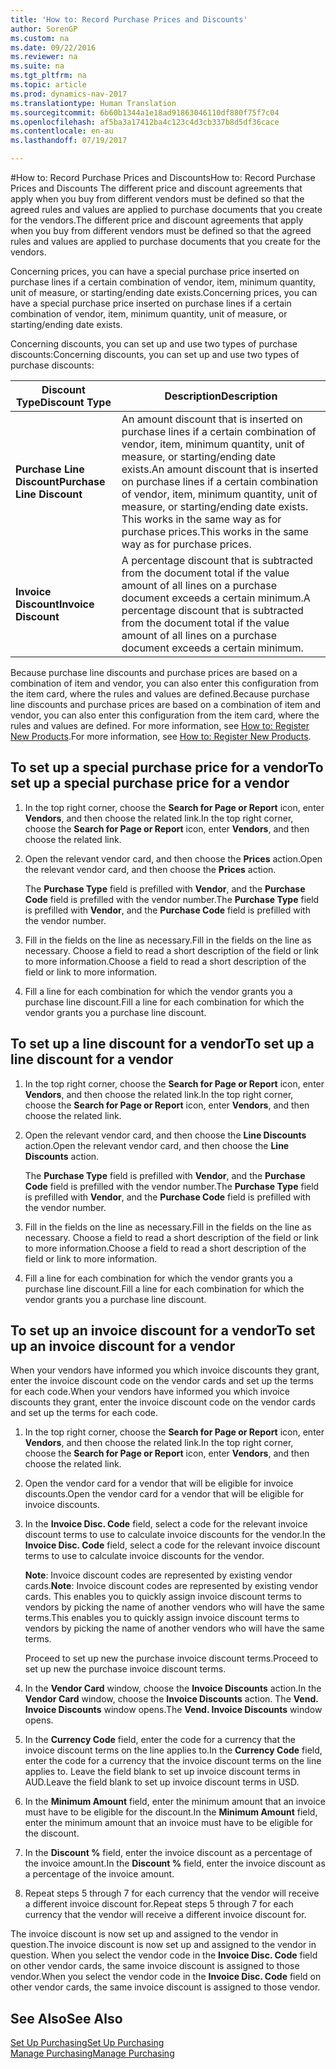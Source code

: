 ```yaml
---
title: 'How to: Record Purchase Prices and Discounts'
author: SorenGP
ms.custom: na
ms.date: 09/22/2016
ms.reviewer: na
ms.suite: na
ms.tgt_pltfrm: na
ms.topic: article
ms.prod: dynamics-nav-2017
ms.translationtype: Human Translation
ms.sourcegitcommit: 6b60b1344a1e18ad91863046110df880f75f7c04
ms.openlocfilehash: af5ba3a17412ba4c123c4d3cb337b8d5df36cace
ms.contentlocale: en-au
ms.lasthandoff: 07/19/2017

---
```


#<a name="how-to-record-purchase-prices-and-discounts"></a><span data-ttu-id="71dfb-102">How to: Record Purchase Prices and Discounts</span><span class="sxs-lookup"><span data-stu-id="71dfb-102">How to: Record Purchase Prices and Discounts</span></span>
<span data-ttu-id="71dfb-103">The different price and discount agreements that apply when you buy from different vendors must be defined so that the agreed rules and values are applied to purchase documents that you create for the vendors.</span><span class="sxs-lookup"><span data-stu-id="71dfb-103">The different price and discount agreements that apply when you buy from different vendors must be defined so that the agreed rules and values are applied to purchase documents that you create for the vendors.</span></span>

<span data-ttu-id="71dfb-104">Concerning prices, you can have a special purchase price inserted on purchase lines if a certain combination of vendor, item, minimum quantity, unit of measure, or starting/ending date exists.</span><span class="sxs-lookup"><span data-stu-id="71dfb-104">Concerning prices, you can have a special purchase price inserted on purchase lines if a certain combination of vendor, item, minimum quantity, unit of measure, or starting/ending date exists.</span></span>

<span data-ttu-id="71dfb-105">Concerning discounts, you can set up and use two types of purchase discounts:</span><span class="sxs-lookup"><span data-stu-id="71dfb-105">Concerning discounts, you can set up and use two types of purchase discounts:</span></span>

|<span data-ttu-id="71dfb-106">Discount Type</span><span class="sxs-lookup"><span data-stu-id="71dfb-106">Discount Type</span></span> |<span data-ttu-id="71dfb-107">Description</span><span class="sxs-lookup"><span data-stu-id="71dfb-107">Description</span></span> |
|--------------|------------|
|<span data-ttu-id="71dfb-108">**Purchase Line Discount**</span><span class="sxs-lookup"><span data-stu-id="71dfb-108">**Purchase Line Discount**</span></span>|<span data-ttu-id="71dfb-109">An amount discount that is inserted on purchase lines if a certain combination of vendor, item, minimum quantity, unit of measure, or starting/ending date exists.</span><span class="sxs-lookup"><span data-stu-id="71dfb-109">An amount discount that is inserted on purchase lines if a certain combination of vendor, item, minimum quantity, unit of measure, or starting/ending date exists.</span></span> <span data-ttu-id="71dfb-110">This works in the same way as for purchase prices.</span><span class="sxs-lookup"><span data-stu-id="71dfb-110">This works in the same way as for purchase prices.</span></span>|
|<span data-ttu-id="71dfb-111">**Invoice Discount**</span><span class="sxs-lookup"><span data-stu-id="71dfb-111">**Invoice Discount**</span></span>|<span data-ttu-id="71dfb-112">A percentage discount that is subtracted from the document total if the value amount of all lines on a purchase document exceeds a certain minimum.</span><span class="sxs-lookup"><span data-stu-id="71dfb-112">A percentage discount that is subtracted from the document total if the value amount of all lines on a purchase document exceeds a certain minimum.</span></span>|

<span data-ttu-id="71dfb-113">Because purchase line discounts and purchase prices are based on a combination of item and vendor, you can also enter this configuration from the item card, where the rules and values are defined.</span><span class="sxs-lookup"><span data-stu-id="71dfb-113">Because purchase line discounts and purchase prices are based on a combination of item and vendor, you can also enter this configuration from the item card, where the rules and values are defined.</span></span> <span data-ttu-id="71dfb-114">For more information, see [How to: Register New Products](inventory-how-register-new-products.md).</span><span class="sxs-lookup"><span data-stu-id="71dfb-114">For more information, see [How to: Register New Products](inventory-how-register-new-products.md).</span></span>

## <a name="to-set-up-a-special-purchase-price-for-a-vendor"></a><span data-ttu-id="71dfb-115">To set up a special purchase price for a vendor</span><span class="sxs-lookup"><span data-stu-id="71dfb-115">To set up a special purchase price for a vendor</span></span>
1. <span data-ttu-id="71dfb-116">In the top right corner, choose the **Search for Page or Report** icon, enter **Vendors**, and then choose the related link.</span><span class="sxs-lookup"><span data-stu-id="71dfb-116">In the top right corner, choose the **Search for Page or Report** icon, enter **Vendors**, and then choose the related link.</span></span>
2. <span data-ttu-id="71dfb-117">Open the relevant vendor card, and then choose the **Prices** action.</span><span class="sxs-lookup"><span data-stu-id="71dfb-117">Open the relevant vendor card, and then choose the **Prices** action.</span></span>

    <span data-ttu-id="71dfb-118">The **Purchase Type** field is prefilled with **Vendor**, and the **Purchase Code** field is prefilled with the vendor number.</span><span class="sxs-lookup"><span data-stu-id="71dfb-118">The **Purchase Type** field is prefilled with **Vendor**, and the **Purchase Code** field is prefilled with the vendor number.</span></span>
3. <span data-ttu-id="71dfb-119">Fill in the fields on the line as necessary.</span><span class="sxs-lookup"><span data-stu-id="71dfb-119">Fill in the fields on the line as necessary.</span></span> <span data-ttu-id="71dfb-120">Choose a field to read a short description of the field or link to more information.</span><span class="sxs-lookup"><span data-stu-id="71dfb-120">Choose a field to read a short description of the field or link to more information.</span></span>
4. <span data-ttu-id="71dfb-121">Fill a line for each combination for which the vendor grants you a purchase line discount.</span><span class="sxs-lookup"><span data-stu-id="71dfb-121">Fill a line for each combination for which the vendor grants you a purchase line discount.</span></span>

## <a name="to-set-up-a-line-discount-for-a-vendor"></a><span data-ttu-id="71dfb-122">To set up a line discount for a vendor</span><span class="sxs-lookup"><span data-stu-id="71dfb-122">To set up a line discount for a vendor</span></span>
1. <span data-ttu-id="71dfb-123">In the top right corner, choose the **Search for Page or Report** icon, enter **Vendors**, and then choose the related link.</span><span class="sxs-lookup"><span data-stu-id="71dfb-123">In the top right corner, choose the **Search for Page or Report** icon, enter **Vendors**, and then choose the related link.</span></span>
2. <span data-ttu-id="71dfb-124">Open the relevant vendor card, and then choose the **Line Discounts** action.</span><span class="sxs-lookup"><span data-stu-id="71dfb-124">Open the relevant vendor card, and then choose the **Line Discounts** action.</span></span>

    <span data-ttu-id="71dfb-125">The **Purchase Type** field is prefilled with **Vendor**, and the **Purchase Code** field is prefilled with the vendor number.</span><span class="sxs-lookup"><span data-stu-id="71dfb-125">The **Purchase Type** field is prefilled with **Vendor**, and the **Purchase Code** field is prefilled with the vendor number.</span></span>
3. <span data-ttu-id="71dfb-126">Fill in the fields on the line as necessary.</span><span class="sxs-lookup"><span data-stu-id="71dfb-126">Fill in the fields on the line as necessary.</span></span> <span data-ttu-id="71dfb-127">Choose a field to read a short description of the field or link to more information.</span><span class="sxs-lookup"><span data-stu-id="71dfb-127">Choose a field to read a short description of the field or link to more information.</span></span>
4. <span data-ttu-id="71dfb-128">Fill a line for each combination for which the vendor grants you a purchase line discount.</span><span class="sxs-lookup"><span data-stu-id="71dfb-128">Fill a line for each combination for which the vendor grants you a purchase line discount.</span></span>

## <a name="to-set-up-an-invoice-discount-for-a-vendor"></a><span data-ttu-id="71dfb-129">To set up an invoice discount for a vendor</span><span class="sxs-lookup"><span data-stu-id="71dfb-129">To set up an invoice discount for a vendor</span></span>
<span data-ttu-id="71dfb-130">When your vendors have informed you which invoice discounts they grant, enter the invoice discount code on the vendor cards and set up the terms for each code.</span><span class="sxs-lookup"><span data-stu-id="71dfb-130">When your vendors have informed you which invoice discounts they grant, enter the invoice discount code on the vendor cards and set up the terms for each code.</span></span>

1. <span data-ttu-id="71dfb-131">In the top right corner, choose the **Search for Page or Report** icon, enter **Vendors**, and then choose the related link.</span><span class="sxs-lookup"><span data-stu-id="71dfb-131">In the top right corner, choose the **Search for Page or Report** icon, enter **Vendors**, and then choose the related link.</span></span>
2. <span data-ttu-id="71dfb-132">Open the vendor card for a vendor that will be eligible for invoice discounts.</span><span class="sxs-lookup"><span data-stu-id="71dfb-132">Open the vendor card for a vendor that will be eligible for invoice discounts.</span></span>
3. <span data-ttu-id="71dfb-133">In the **Invoice Disc. Code** field, select a code for the relevant invoice discount terms to use to calculate invoice discounts for the vendor.</span><span class="sxs-lookup"><span data-stu-id="71dfb-133">In the **Invoice Disc. Code** field, select a code for the relevant invoice discount terms to use to calculate invoice discounts for the vendor.</span></span>

    <span data-ttu-id="71dfb-134">**Note**: Invoice discount codes are represented by existing vendor cards.</span><span class="sxs-lookup"><span data-stu-id="71dfb-134">**Note**: Invoice discount codes are represented by existing vendor cards.</span></span> <span data-ttu-id="71dfb-135">This enables you to quickly assign invoice discount terms to vendors by picking the name of another vendors who will have the same terms.</span><span class="sxs-lookup"><span data-stu-id="71dfb-135">This enables you to quickly assign invoice discount terms to vendors by picking the name of another vendors who will have the same terms.</span></span>

    <span data-ttu-id="71dfb-136">Proceed to set up new the purchase invoice discount terms.</span><span class="sxs-lookup"><span data-stu-id="71dfb-136">Proceed to set up new the purchase invoice discount terms.</span></span>
4. <span data-ttu-id="71dfb-137">In the **Vendor Card** window, choose the **Invoice Discounts** action.</span><span class="sxs-lookup"><span data-stu-id="71dfb-137">In the **Vendor Card** window, choose the **Invoice Discounts** action.</span></span> <span data-ttu-id="71dfb-138">The **Vend. Invoice Discounts** window opens.</span><span class="sxs-lookup"><span data-stu-id="71dfb-138">The **Vend. Invoice Discounts** window opens.</span></span>
5. <span data-ttu-id="71dfb-139">In the **Currency Code** field, enter the code for a currency that the invoice discount terms on the line applies to.</span><span class="sxs-lookup"><span data-stu-id="71dfb-139">In the **Currency Code** field, enter the code for a currency that the invoice discount terms on the line applies to.</span></span> <span data-ttu-id="71dfb-140">Leave the field blank to set up invoice discount terms in AUD.</span><span class="sxs-lookup"><span data-stu-id="71dfb-140">Leave the field blank to set up invoice discount terms in USD.</span></span>
6. <span data-ttu-id="71dfb-141">In the **Minimum Amount** field, enter the minimum amount that an invoice must have to be eligible for the discount.</span><span class="sxs-lookup"><span data-stu-id="71dfb-141">In the **Minimum Amount** field, enter the minimum amount that an invoice must have to be eligible for the discount.</span></span>
7. <span data-ttu-id="71dfb-142">In the **Discount %** field, enter the invoice discount as a percentage of the invoice amount.</span><span class="sxs-lookup"><span data-stu-id="71dfb-142">In the **Discount %** field, enter the invoice discount as a percentage of the invoice amount.</span></span>
8. <span data-ttu-id="71dfb-143">Repeat steps 5 through 7 for each currency that the vendor will receive a different invoice discount for.</span><span class="sxs-lookup"><span data-stu-id="71dfb-143">Repeat steps 5 through 7 for each currency that the vendor will receive a different invoice discount for.</span></span>

<span data-ttu-id="71dfb-144">The invoice discount is now set up and assigned to the vendor in question.</span><span class="sxs-lookup"><span data-stu-id="71dfb-144">The invoice discount is now set up and assigned to the vendor in question.</span></span> <span data-ttu-id="71dfb-145">When you select the vendor code in the **Invoice Disc. Code** field on other vendor cards, the same invoice discount is assigned to those vendor.</span><span class="sxs-lookup"><span data-stu-id="71dfb-145">When you select the vendor code in the **Invoice Disc. Code** field on other vendor cards, the same invoice discount is assigned to those vendor.</span></span>

## <a name="see-also"></a><span data-ttu-id="71dfb-146">See Also</span><span class="sxs-lookup"><span data-stu-id="71dfb-146">See Also</span></span>  
[<span data-ttu-id="71dfb-147">Set Up Purchasing</span><span class="sxs-lookup"><span data-stu-id="71dfb-147">Set Up Purchasing</span></span>](purchasing-setup-purchasing.md)  
[<span data-ttu-id="71dfb-148">Manage Purchasing</span><span class="sxs-lookup"><span data-stu-id="71dfb-148">Manage Purchasing</span></span>](purchasing-manage-purchasing.md)

